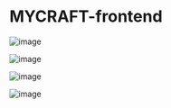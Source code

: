 # MYCRAFT-frontend
![image](https://github.com/mohammedMesbahi/MYCRAFT-frontend/assets/116631139/79e99f6d-3bfd-44c4-8459-8a2b234d92ea)

![image](https://github.com/mohammedMesbahi/MYCRAFT-frontend/assets/116631139/ab4616a2-729b-47ad-b022-8b935fb2892a)

![image](https://github.com/mohammedMesbahi/MYCRAFT-frontend/assets/116631139/350e2b12-90af-4c56-85f0-c846f1f64d6a)

![image](https://github.com/mohammedMesbahi/MYCRAFT-frontend/assets/116631139/c6869f9d-168f-4b7b-b228-41e3c3baa4e9)

